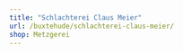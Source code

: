 ```yaml
---
title: "Schlachterei Claus Meier"
url: /buxtehude/schlachterei-claus-meier/
shop: Metzgerei
---
```

